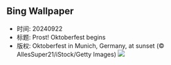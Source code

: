 ## Bing Wallpaper
- 时间: 20240922
- 标题: Prost! Oktoberfest begins
- 版权: Oktoberfest in Munich, Germany, at sunset (© AllesSuper21/iStock/Getty Images)
![](https://cn.bing.com/th?id=OHR.MunichBeerfest_EN-US3708656793_UHD.jpg&rf=LaDigue_UHD.jpg&pid=hp&w=3840&h=2160&rs=1&c=4)
